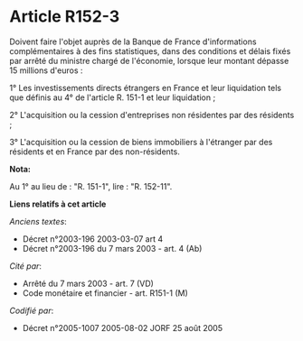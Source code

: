 # Article R152-3

Doivent faire l'objet auprès de la Banque de France d'informations complémentaires à des fins statistiques, dans des
conditions et délais fixés par arrêté du ministre chargé de l'économie, lorsque leur montant dépasse 15 millions d'euros : 

1° Les investissements directs étrangers en France et leur liquidation tels que définis au 4° de l'article R. 151-1 et leur
liquidation ; 

2° L'acquisition ou la cession d'entreprises non résidentes par des résidents ; 

3° L'acquisition ou la cession de biens immobiliers à l'étranger par des résidents et en France par des non-résidents.

**Nota:**

Au 1° au lieu de : "R. 151-1", lire : "R. 152-11".

**Liens relatifs à cet article**

_Anciens textes_:

  - Décret n°2003-196 2003-03-07 art 4
  - Décret n°2003-196 du 7 mars 2003 - art. 4 (Ab)

_Cité par_:

  - Arrêté du 7 mars 2003 - art. 7 (VD)
  - Code monétaire et financier - art. R151-1 (M)

_Codifié par_:

  - Décret n°2005-1007 2005-08-02 JORF 25 août 2005
